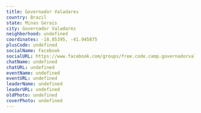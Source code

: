 ```yaml
---
title: Governador Valadares
country: Brazil
state: Minas Gerais
city: Governador Valadares
neighborhood: undefined
coordinates: -18.85395, -41.945875
plusCode: undefined
socialName: Facebook
socialURL: https://www.facebook.com/groups/free.code.camp.governadorvaladares
chatName: undefined
chatURL: undefined
eventName: undefined
eventURL: undefined
leaderName: undefined
leaderURL: undefined
oldPhoto: undefined
coverPhoto: undefined
---
```

